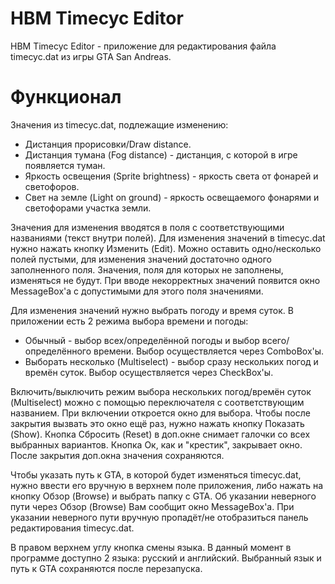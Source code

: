 # HBM Timecyc Editor
HBM Timecyc Editor - приложение для редактирования файла timecyc.dat из игры GTA San Andreas. 
# Функционал
Значения из timecyc.dat, подлежащие изменению:
- Дистанция прорисовки/Draw distance.
- Дистанция тумана (Fog distance) - дистанция, с которой в игре появляется туман.
- Яркость освещения (Sprite brightness) - яркость света от фонарей и светофоров.
- Свет на земле (Light on ground) - яркость освещаемого фонарями и светофорами участка земли.

Значения для изменения вводятся в поля с соответствующими названиями (текст внутри полей). Для изменения значений в timecyc.dat нужно нажать кнопку Изменить (Edit). Можно оставить одно/несколько полей пустыми, для изменения значений достаточно одного заполненного поля. Значения, поля для которых не заполнены, изменяться не будут. При вводе некорректных значений появится окно MessageBox'а с допустимыми для этого поля значениями.

Для изменения значений нужно выбрать погоду и время суток. В приложении есть 2 режима выбора времени и погоды:
- Обычный - выбор всех/определённой погоды и выбор всего/определённого времени. Выбор осуществляется через ComboBox'ы.
- Выборать несколько (Multiselect) - выбор сразу нескольких погод и времён суток. Выбор осуществляется через CheckBox'ы. 

Включить/выключить режим выбора нескольких погод/времён суток (Multiselect) можно с помощью переключателя с соответствующим названием. При включении откроется окно для выбора. Чтобы после закрытия вызвать это окно ещё раз, нужно нажать кнопку Показать (Show). Кнопка Сбросить (Reset) в доп.окне снимает галочки со всех выбранных вариантов. Кнопка Ок, как и "крестик", закрывает окно. После закрытия доп.окна значения сохраняются.

Чтобы указать путь к GTA, в которой будет изменяться timecyc.dat, нужно ввести его вручную в верхнем поле приложения, либо нажать на кнопку Обзор (Browse) и выбрать папку с GTA. Об указании неверного пути через Обзор (Browse) Вам сообщит окно MessageBox'а. При указании неверного пути вручную пропадёт/не отобразиться панель редактирования timecyc.dat.

В правом верхнем углу кнопка смены языка. В данный момент в программе доступно 2 языка: русский и английский. Выбранный язык и путь к GTA сохраняются после перезапуска.
